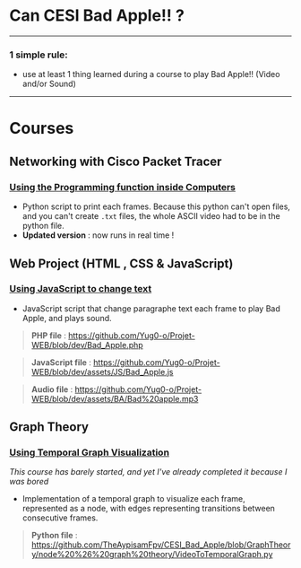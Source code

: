 # Can CESI Bad Apple!! ?

---

### 1 simple rule:
- use at least 1 thing learned during a course to play Bad Apple!! (Video and/or Sound)


---
# Courses
## Networking with Cisco Packet Tracer
### [Using the Programming function inside Computers](https://www.youtube.com/watch?v=OW7dnr0aOqs)
- Python script to print each frames. Because this python can't open files, and you can't create `.txt` files, the whole ASCII video had to be in the python file.
- **Updated version** : now runs in real time !

## Web Project (HTML , CSS & JavaScript)
### [Using JavaScript to change text](https://www.youtube.com/watch?v=8aGhZQkoFbQ)
- JavaScript script that change paragraphe text each frame to play Bad Apple, and plays sound.
> **PHP file** : https://github.com/Yug0-o/Projet-WEB/blob/dev/Bad_Apple.php

> **JavaScript file** : https://github.com/Yug0-o/Projet-WEB/blob/dev/assets/JS/Bad_Apple.js

> **Audio file** : https://github.com/Yug0-o/Projet-WEB/blob/dev/assets/BA/Bad%20apple.mp3

## Graph Theory
### [Using Temporal Graph Visualization](https://www.youtube.com/watch?v=XJBJw7phDGY)
*This course has barely started, and yet I've already completed it because I was bored*
- Implementation of a temporal graph to visualize each frame, represented as a node, with edges representing transitions between consecutive frames.
> **Python file** : https://github.com/TheAypisamFpv/CESI_Bad_Apple/blob/GraphTheory/node%20%26%20graph%20theory/VideoToTemporalGraph.py
